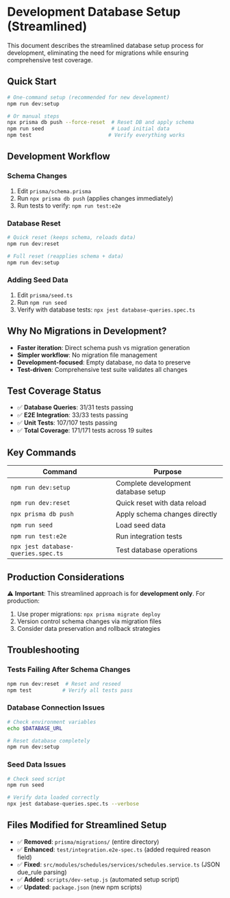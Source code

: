# Development Database Setup (Streamlined)

This document describes the streamlined database setup process for development, eliminating the need for migrations while ensuring comprehensive test coverage.

## Quick Start

```bash
# One-command setup (recommended for new development)
npm run dev:setup

# Or manual steps
npx prisma db push --force-reset  # Reset DB and apply schema
npm run seed                      # Load initial data
npm test                         # Verify everything works
```

## Development Workflow

### Schema Changes
1. Edit `prisma/schema.prisma`
2. Run `npx prisma db push` (applies changes immediately)
3. Run tests to verify: `npm run test:e2e`

### Database Reset
```bash
# Quick reset (keeps schema, reloads data)
npm run dev:reset

# Full reset (reapplies schema + data)
npm run dev:setup
```

### Adding Seed Data
1. Edit `prisma/seed.ts`
2. Run `npm run seed`
3. Verify with database tests: `npx jest database-queries.spec.ts`

## Why No Migrations in Development?

- **Faster iteration**: Direct schema push vs migration generation
- **Simpler workflow**: No migration file management
- **Development-focused**: Empty database, no data to preserve
- **Test-driven**: Comprehensive test suite validates all changes

## Test Coverage Status

- ✅ **Database Queries**: 31/31 tests passing
- ✅ **E2E Integration**: 33/33 tests passing  
- ✅ **Unit Tests**: 107/107 tests passing
- ✅ **Total Coverage**: 171/171 tests across 19 suites

## Key Commands

| Command | Purpose |
|---------|---------|
| `npm run dev:setup` | Complete development database setup |
| `npm run dev:reset` | Quick reset with data reload |
| `npx prisma db push` | Apply schema changes directly |
| `npm run seed` | Load seed data |
| `npm run test:e2e` | Run integration tests |
| `npx jest database-queries.spec.ts` | Test database operations |

## Production Considerations

⚠️ **Important**: This streamlined approach is for **development only**. For production:

1. Use proper migrations: `npx prisma migrate deploy`
2. Version control schema changes via migration files
3. Consider data preservation and rollback strategies

## Troubleshooting

### Tests Failing After Schema Changes
```bash
npm run dev:reset  # Reset and reseed
npm test          # Verify all tests pass
```

### Database Connection Issues
```bash
# Check environment variables
echo $DATABASE_URL

# Reset database completely
npm run dev:setup
```

### Seed Data Issues
```bash
# Check seed script
npm run seed

# Verify data loaded correctly
npx jest database-queries.spec.ts --verbose
```

## Files Modified for Streamlined Setup

- ✅ **Removed**: `prisma/migrations/` (entire directory)
- ✅ **Enhanced**: `test/integration.e2e-spec.ts` (added required reason field)
- ✅ **Fixed**: `src/modules/schedules/services/schedules.service.ts` (JSON due_rule parsing)
- ✅ **Added**: `scripts/dev-setup.js` (automated setup script)
- ✅ **Updated**: `package.json` (new npm scripts)